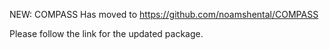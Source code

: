 NEW: COMPASS Has moved to https://github.com/noamshental/COMPASS

Please follow the link for the updated package. 

